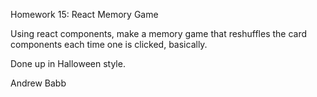 Homework 15: React Memory Game

Using react components, make a memory game that reshuffles the card components each time one is clicked, basically.

Done up in Halloween style.

Andrew Babb